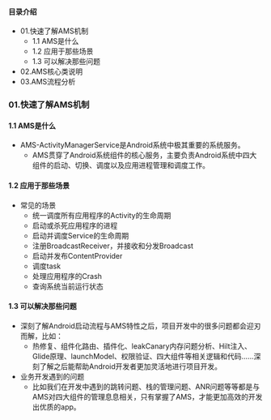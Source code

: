 #### 目录介绍
- 01.快速了解AMS机制
    - 1.1 AMS是什么
    - 1.2 应用于那些场景
    - 1.3 可以解决那些问题
- 02.AMS核心类说明
- 03.AMS流程分析




### 01.快速了解AMS机制
#### 1.1 AMS是什么
- AMS-ActivityManagerService是Android系统中极其重要的系统服务。
    - AMS贯穿了Android系统组件的核心服务，主要负责Android系统中四大组件的启动、切换、调度以及应用进程管理和调度工作。


#### 1.2 应用于那些场景
- 常见的场景
    - 统一调度所有应用程序的Activity的生命周期
    - 启动或杀死应用程序的进程
    - 启动并调度Service的生命周期
    - 注册BroadcastReceiver，并接收和分发Broadcast
    - 启动并发布ContentProvider
    - 调度task
    - 处理应用程序的Crash
    - 查询系统当前运行状态


#### 1.3 可以解决那些问题
- 深刻了解Android启动流程与AMS特性之后，项目开发中的很多问题都会迎刃而解，比如：
    - 热修复、组件化路由、插件化、leakCanary内存问题分析、Hilt注入、Glide原理、launchModel、权限验证、四大组件等相关逻辑和代码……深刻了解之后能帮助Android开发者更加灵活地进行项目开发。
- 业务开发遇到的问题
    - 比如我们在开发中遇到的跳转问题、栈的管理问题、ANR问题等等都是与AMS对四大组件的管理息息相关，只有掌握了AMS，才能更加高效的开发出优质的app。













